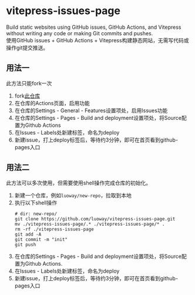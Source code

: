 # vitepress-issues-page
Build static websites using GitHub issues, GitHub Actions, and Vitepress without writing any code or making Git commits and pushes.  
使用GitHub issues + GitHub Actions + Vitepress构建静态网站，无需写代码或操作git提交推送。  

## 用法一
此方法只能fork一次

1. fork[此仓库](https://github.com/luoway/vitepress-issues-page)
2. 在仓库的Actions页面，启用功能
3. 在仓库的Settings - General - Features设置项处，启用Issues功能
4. 在仓库的Settings - Pages - Build and deployment设置项处，将Source配置为Github Actions
5. 在Issues - Labels处新建标签，命名为deploy
6. 新建issue，打上deploy标签后，等待约3分钟，即可在首页看到github-pages入口

## 用法二
此方法可以多次使用，但需要使用shell操作完成仓库的初始化。

1. 新建一个仓库，例如`luoway/new-repo`，拉取到本地
2. 执行以下shell操作
    ```shell
    # dir: new-repo/
    git clone https://github.com/luoway/vitepress-issues-page.git
    mv ./vitepress-issues-page/.* ./vitepress-issues-page/* .
    rm -rf ./vitepress-issues-page
    git add -A
    git commit -m "init"
    git push
    ```
3. 在仓库的Settings - Pages - Build and deployment设置项处，将Source配置为Github Actions.
4. 在Issues - Labels处新建标签，命名为deploy
5. 新建issue，打上deploy标签后，等待约3分钟，即可在首页看到github-pages入口